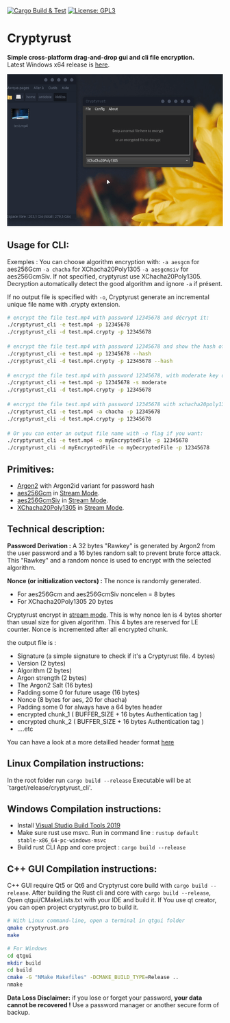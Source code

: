[![Cargo Build & Test](https://github.com/Antidote1911/cryptyrust/actions/workflows/ci.yml/badge.svg)](https://github.com/Antidote1911/cryptyrust/actions/workflows/ci.yml)
[![License: GPL3](https://img.shields.io/badge/License-GPL3-green.svg)](https://opensource.org/licenses/GPL-3.0)


# Cryptyrust
**Simple cross-platform drag-and-drop gui and cli file encryption.**<br/>
Latest Windows x64 release is [here](https://github.com/Antidote1911/cryptyrust/releases/latest).

![Demo](demo.gif)

## Usage for CLI:

Exemples :
You can choose algorithm encryption with:
`-a aesgcm` for aes256Gcm
`-a chacha` for XChacha20Poly1305
`-a aesgcmsiv` for aes256GcmSiv.
If not specified, cryptyrust use XChacha20Poly1305. Decryption automatically detect the good algorithm and ignore `-a` if présent.

If no output file is specified with `-o`, Cryptyrust generate an incremental unique file name with .crypty extension.

```bash
# encrypt the file test.mp4 with password 12345678 and décrypt it:
./cryptyrust_cli -e test.mp4 -p 12345678
./cryptyrust_cli -d test.mp4.crypty -p 12345678

# encrypt the file test.mp4 with password 12345678 and show the hash of the output file, and décrypt it:
./cryptyrust_cli -e test.mp4 -p 12345678 --hash
./cryptyrust_cli -d test.mp4.crypty -p 12345678 --hash

# encrypt the file test.mp4 with password 12345678, with moderate key derivation, and décrypt it:
./cryptyrust_cli -e test.mp4 -p 12345678 -s moderate
./cryptyrust_cli -d test.mp4.crypty -p 12345678

# encrypt the file test.mp4 with password 12345678 with xchacha20poly1305 and décrypt it:
./cryptyrust_cli -e test.mp4 -a chacha -p 12345678
./cryptyrust_cli -d test.mp4.crypty -p 12345678

# Or you can enter an output file name with -o flag if you want:
./cryptyrust_cli -e test.mp4 -o myEncryptedFile -p 12345678
./cryptyrust_cli -d myEncryptedFile -o myDecryptedFile -p 12345678

```

## Primitives:
- [Argon2](https://github.com/RustCrypto/password-hashes/tree/master/argon2) with Argon2id variant for password hash
- [aes256Gcm](https://github.com/RustCrypto/AEADs/tree/master/aes-gcm) in [Stream Mode](https://github.com/miscreant/meta/wiki/STREAM).
- [aes256GcmSiv](https://github.com/RustCrypto/AEADs/tree/master/aes-gcm-siv) in [Stream Mode](https://github.com/miscreant/meta/wiki/STREAM).
- [XChacha20Poly1305](https://github.com/RustCrypto/AEADs/tree/master/chacha20poly1305) in [Stream Mode](https://github.com/miscreant/meta/wiki/STREAM).


## Technical description: ##

**Password Derivation :**
A 32 bytes "Rawkey" is generated by Argon2 from the user password and a 16 bytes random salt to prevent brute force attack.
This "Rawkey" and a random nonce is used to encrypt with the selected algorithm.

**Nonce (or initialization vectors) :**
The nonce is randomly generated.
- For aes256Gcm and aes256GcmSiv noncelen = 8 bytes
- For XChacha20Poly1305 20 bytes

Cryptyrust encrypt in [stream mode](https://github.com/miscreant/meta/wiki/STREAM). This is why nonce len is 4 bytes shorter than usual size for given algorithm. This 4 bytes are reserved for LE counter.
Nonce is incremented after all encrypted chunk.

the output file is :
- Signature (a simple signature to check if it's a Cryptyrust file. 4 bytes)
- Version (2 bytes)
- Algorithm (2 bytes)
- Argon strength (2 bytes)
- The Argon2 Salt (16 bytes)
- Padding some 0 for future usage (16 bytes)
- Nonce (8 bytes for aes, 20 for chacha)
- Padding some 0 for always have a 64 bytes header
- encrypted chunk_1  ( BUFFER_SIZE + 16 bytes Authentication tag )
- encrypted chunk_2  ( BUFFER_SIZE + 16 bytes Authentication tag )
- ....etc

You can have a look at a more detailled header format [here](FORMAT.md)


## Linux Compilation instructions:
In the root folder run `cargo build --release`
Executable will be at `target/release/cryptyrust_cli'.

## Windows Compilation instructions:

- Install [Visual Studio Build Tools 2019](https://visualstudio.microsoft.com/fr/thank-you-downloading-visual-studio/?sku=BuildTools&rel=16)
- Make sure rust use msvc. Run in command line :
`rustup default stable-x86_64-pc-windows-msvc`
- Build rust CLI App and core project : `cargo build --release`

## C++ GUI Compilation instructions:
C++ GUI require Qt5 or Qt6 and Cryptyrust core build with `cargo build --release`.
After building the Rust cli and core with `cargo build --release`, Open qtgui/CMakeLists.txt with your IDE and build it. If You use qt creator, you can open project cryptyrust.pro to build it.


```bash
# With Linux command-line, open a terminal in qtgui folder
qmake cryptyrust.pro
make
```
```bash
# For Windows
cd qtgui
mkdir build
cd build
cmake -G "NMake Makefiles" -DCMAKE_BUILD_TYPE=Release ..
nmake
```
**Data Loss Disclaimer:**
if you lose or forget your password, **your data cannot be recovered !**
Use a password manager or another secure form of backup.<br/>
